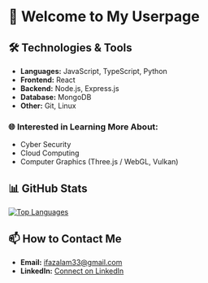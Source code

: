 # 🚀 Welcome to My Userpage

## **🛠️ Technologies & Tools**

- **Languages:** JavaScript, TypeScript, Python
- **Frontend:** React
- **Backend:** Node.js, Express.js
- **Database:** MongoDB
- **Other:** Git, Linux

### **🌐 Interested in Learning More About:**
- Cyber Security 
- Cloud Computing
- Computer Graphics (Three.js / WebGL, Vulkan)

## **📊 GitHub Stats**

[![Top Languages](https://github-readme-stats.vercel.app/api/top-langs/?username=ifaz-alam&layout=compact&theme=radical)](https://github.com/anuraghazra/github-readme-stats)

## **📫 How to Contact Me**

- **Email:** [ifazalam33@gmail.com](mailto:ifazalam33@gmail.com)
- **LinkedIn:** [Connect on LinkedIn](https://www.linkedin.com/in/ifaz-alam/)
